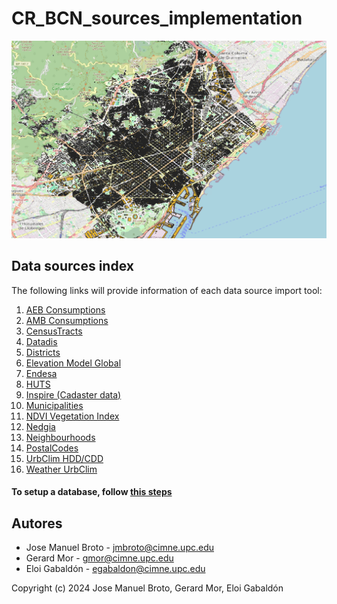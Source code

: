 # CR_BCN_sources_implementation

![barcelona](resources/barcelona.png)

## Data sources index

The following links will provide information of each data source import tool:

1. [AEB Consumptions](sources/AEB_consumption/README.md)
2. [AMB Consumptions](sources/AMB_consumptions/README.md)
3. [CensusTracts](sources/CensusTracts/README.md)
4. [Datadis](sources/Datadis/README.md)
5. [Districts](sources/Districts/README.md)
6. [Elevation Model Global](sources/EMG/README.md)
7. [Endesa](sources/Endesa/README.md)
8. [HUTS](sources/HUTS/README.md)
9. [Inspire (Cadaster data)](sources/Inspire/README.md)
10. [Municipalities](sources/Municipalities/README.md)
11. [NDVI Vegetation Index](sources/NDVI/README.md)
12. [Nedgia](sources/Nedgia/README.md)
13. [Neighbourhoods](sources/Neighbourhoods/README.md)
14. [PostalCodes](sources/PostalCodes/README.md)
15. [UrbClim HDD/CDD](sources/UrbClim/README.md)
16. [Weather UrbClim](sources/Weather/README.md)

#### To setup a database, follow [this steps](setup.md)

## Autores
- Jose Manuel Broto - jmbroto@cimne.upc.edu
- Gerard Mor - gmor@cimne.upc.edu
- Eloi Gabaldón - egabaldon@cimne.upc.edu
  
Copyright (c) 2024 Jose Manuel Broto, Gerard Mor, Eloi Gabaldón
